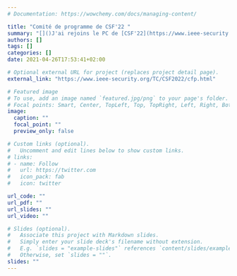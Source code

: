 ```yaml
---
# Documentation: https://wowchemy.com/docs/managing-content/

title: "Comité de programme de CSF'22 "
summary: "[]()J'ai rejoins le PC de [CSF'22](https://www.ieee-security.org/TC/CSF2022/cfp.html), hâte de découvrir vos papiers !"
authors: []
tags: []
categories: []
date: 2021-04-26T17:53:41+02:00

# Optional external URL for project (replaces project detail page).
external_link: "https://www.ieee-security.org/TC/CSF2022/cfp.html"

# Featured image
# To use, add an image named `featured.jpg/png` to your page's folder.
# Focal points: Smart, Center, TopLeft, Top, TopRight, Left, Right, BottomLeft, Bottom, BottomRight.
image:
  caption: ""
  focal_point: ""
  preview_only: false

# Custom links (optional).
#   Uncomment and edit lines below to show custom links.
# links:
# - name: Follow
#   url: https://twitter.com
#   icon_pack: fab
#   icon: twitter

url_code: ""
url_pdf: ""
url_slides: ""
url_video: ""

# Slides (optional).
#   Associate this project with Markdown slides.
#   Simply enter your slide deck's filename without extension.
#   E.g. `slides = "example-slides"` references `content/slides/example-slides.md`.
#   Otherwise, set `slides = ""`.
slides: ""
---
```

